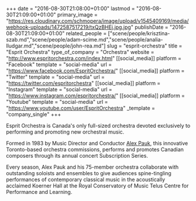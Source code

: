 +++
date = "2016-08-30T21:08:00+01:00"
lastmod = "2016-08-30T21:09:00+01:00"
primary_image = "https://res.cloudinary.com/schmopera/image/upload/v1545409169/media/webhook-uploads/1472587517219/txQzBHEj.jpg.jpg"
publishDate = "2016-08-30T21:09:00+01:00"
related_people = ["scene/people/krisztina-szab.md","scene/people/adam-scime.md","scene/people/analia-lludgar.md","scene/people/john-rea.md"]
slug = "esprit-orchestra"
title = "Esprit Orchestra"
type_of_company = "Orchestra"
website = "http://www.espritorchestra.com/index.html"
[[social_media]]
platform = "Facebook"
template = "social-media"
url = "https://www.facebook.com/EspritOrchestra/"
[[social_media]]
platform = "Twitter"
template = "social-media"
url = "https://twitter.com/espritorchestra"
[[social_media]]
platform = "Instagram"
template = "social-media"
url = "https://www.instagram.com/espritorchestra/"
[[social_media]]
platform = "Youtube"
template = "social-media"
url = "https://www.youtube.com/user/EspritOrchestra"
_template = "company_single"
+++

Esprit Orchestra is Canada's only full-sized orchestra devoted exclusively to performing and promoting new orchestral music.

Formed in 1983 by Music Director and Conductor [Alex Pauk](http://www.espritorchestra.com/aboutus/alexpauk.html), this innovative Toronto-based orchestra commissions, performs and promotes Canadian composers through its annual concert Subscription Series.

Every season, Alex Pauk and his 75-member orchestra collaborate with outstanding soloists and ensembles to give audiences spine-tingling performances of contemporary classical music in the acoustically acclaimed Koerner Hall at the Royal Conservatory of Music Telus Centre for Performance and Learning.
